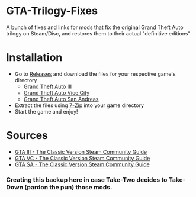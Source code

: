 # GTA-Trilogy-Fixes
A bunch of fixes and links for mods that fix the original Grand Theft Auto trilogy on Steam/Disc, and restores them to their actual "definitive editions"

# Installation
* Go to [Releases](https://github.com/palaashatri/GTA-Trilogy-Fixes/releases) and download the files for your respective game's directory
   * [Grand Theft Auto III](https://github.com/palaashatri/GTA-Trilogy-Fixes/releases/download/GTA-III/GTA.III.-.The.Classic.Version.7z) 
   * [Grand Theft Auto Vice City](https://github.com/palaashatri/GTA-Trilogy-Fixes/releases/download/GTA-VC/GTA.VC.-.The.Classic.Version.7z)
   * [Grand Theft Auto San Andreas](https://github.com/palaashatri/GTA-Trilogy-Fixes/releases/download/GTA-SA/GTA.SA.-.The.Classic.Version.7z)
* Extract the files using [7-Zip]() into your game directory
* Start the game and enjoy!

# Sources
* [GTA III - The Classic Version Steam Community Guide](https://steamcommunity.com/sharedfiles/filedetails/?id=1962760372)
* [GTA VC - The Classic Version Steam Community Guide](https://steamcommunity.com/sharedfiles/filedetails/?id=1959669205)
* [GTA SA - The Classic Version Steam Community Guide](https://steamcommunity.com/sharedfiles/filedetails/?id=1956640711)

### Creating this backup here in case Take-Two decides to Take-Down (pardon the pun) those mods.
